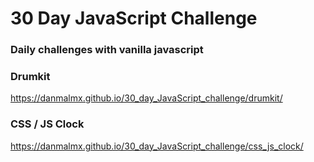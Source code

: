 # 30 Day JavaScript Challenge
### Daily challenges with vanilla javascript

### Drumkit
https://danmalmx.github.io/30_day_JavaScript_challenge/drumkit/

### CSS / JS Clock
https://danmalmx.github.io/30_day_JavaScript_challenge/css_js_clock/
